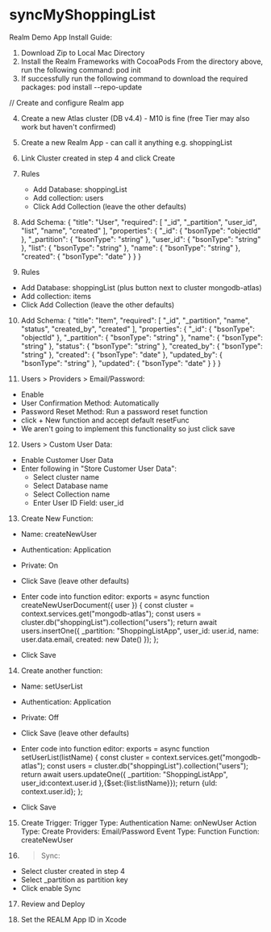 # syncMyShoppingList

Realm Demo App Install Guide:

1. Download Zip to Local Mac Directory
2. Install the Realm Frameworks with CocoaPods
    From the directory above, run the following command:
        pod init
3. If successfully run the following command to download the required packages:
        pod install --repo-update


// Create and configure Realm app

4. Create a new Atlas cluster (DB v4.4) - M10 is fine (free Tier may also work but haven't confirmed)
5. Create a new Realm App - can call it anything e.g. shoppingList
6. Link Cluster created in step 4 and click Create

7. Rules 
    - Add Database: shoppingList
    - Add collection: users
    - Click Add Collection (leave the other defaults)
8. Add Schema:
{ 
  "title": "User",
  "required": [
    "_id",
    "_partition",
    "user_id",
    "list",
    "name",
    "created"
  ],
  "properties": {
    "_id": {
      "bsonType": "objectId"
    },
    "_partition": {
      "bsonType": "string"
    },
    "user_id": {
      "bsonType": "string"
    },
    "list": {
      "bsonType": "string"
    },
    "name": {
      "bsonType": "string"
    },
    "created": {
      "bsonType": "date"
    }
  }
}

9. Rules 
- Add Database: shoppingList (plus button next to cluster mongodb-atlas)
- Add collection: items
- Click Add Collection (leave the other defaults)

10. Add Schema:
{
  "title": "Item",
  "required": [
    "_id",
    "_partition",
    "name",
    "status",
    "created_by",
    "created"
  ],
  "properties": {
    "_id": {
      "bsonType": "objectId"
    },
    "_partition": {
      "bsonType": "string"
    },
    "name": {
      "bsonType": "string"
    },
    "status": {
      "bsonType": "string"
    },
    "created_by": {
      "bsonType": "string"
    },
    "created": {
      "bsonType": "date"
    },
    "updated_by": {
      "bsonType": "string"
    },
    "updated": {
      "bsonType": "date"
    }
  }
}

11. Users > Providers > Email/Password:
- Enable
- User Confirmation Method: Automatically
- Password Reset Method: Run a password reset function
- click + New function and accept default resetFunc 
- We aren't going to implement this functionality so just click save

12. Users > Custom User Data:
- Enable Customer User Data
- Enter following in "Store Customer User Data":
  + Select cluster name
  + Select Database name
  + Select Collection name
  + Enter User ID Field: user_id

13. Create New Function:
- Name: createNewUser
- Authentication: Application
- Private: On
- Click Save (leave other defaults)

- Enter code into function editor:
exports = async function createNewUserDocument({ user }) {
  const cluster = context.services.get("mongodb-atlas");
  const users = cluster.db("shoppingList").collection("users");
  return await users.insertOne({
    _partition: "ShoppingListApp",
    user_id: user.id,
    name: user.data.email,
    created: new Date()
  });
};

- Click Save

14. Create another function:
- Name: setUserList
- Authentication: Application
- Private: Off
- Click Save (leave other defaults)

- Enter code into function editor:
exports = async function setUserList(listName) {
  const cluster = context.services.get("mongodb-atlas");
  const users = cluster.db("shoppingList").collection("users");
  return await users.updateOne({
    _partition: "ShoppingListApp",
    user_id:context.user.id
  },{$set:{list:listName}});
   return {uId: context.user.id};
};

- Click Save

15. Create Trigger:
Trigger Type: Authentication
Name: onNewUser
Action Type: Create 
Providers: Email/Password
Event Type: Function
Function: createNewUser

16. > Sync:
- Select cluster created in step 4
- Select _partition as partition key
- Click enable Sync 

17. Review and Deploy

18. Set the REALM App ID in Xcode
